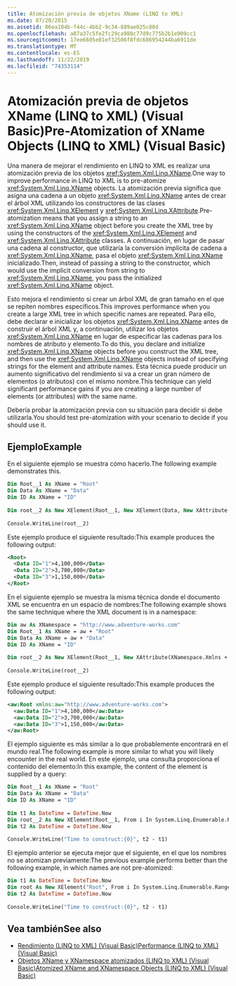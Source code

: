 ```yaml
---
title: Atomización previa de objetos XName (LINQ to XML)
ms.date: 07/20/2015
ms.assetid: 06ea104b-f44c-4bb2-9c34-889ae025c80d
ms.openlocfilehash: a87a37c5fe2fc29ca980c77d9c775b2b1e909cc1
ms.sourcegitcommit: 17ee6605e01ef32506f8fdc686954244ba6911de
ms.translationtype: MT
ms.contentlocale: es-ES
ms.lasthandoff: 11/22/2019
ms.locfileid: "74353114"
---
```

# <a name="pre-atomization-of-xname-objects-linq-to-xml-visual-basic"></a><span data-ttu-id="495b2-102">Atomización previa de objetos XName (LINQ to XML) (Visual Basic)</span><span class="sxs-lookup"><span data-stu-id="495b2-102">Pre-Atomization of XName Objects (LINQ to XML) (Visual Basic)</span></span>
<span data-ttu-id="495b2-103">Una manera de mejorar el rendimiento en LINQ to XML es realizar una atomización previa de los objetos <xref:System.Xml.Linq.XName>.</span><span class="sxs-lookup"><span data-stu-id="495b2-103">One way to improve performance in LINQ to XML is to pre-atomize <xref:System.Xml.Linq.XName> objects.</span></span> <span data-ttu-id="495b2-104">La atomización previa significa que asigna una cadena a un objeto <xref:System.Xml.Linq.XName> antes de crear el árbol XML utilizando los constructores de las clases <xref:System.Xml.Linq.XElement> y <xref:System.Xml.Linq.XAttribute>.</span><span class="sxs-lookup"><span data-stu-id="495b2-104">Pre-atomization means that you assign a string to an <xref:System.Xml.Linq.XName> object before you create the XML tree by using the constructors of the <xref:System.Xml.Linq.XElement> and  <xref:System.Xml.Linq.XAttribute> classes.</span></span> <span data-ttu-id="495b2-105">A continuación, en lugar de pasar una cadena al constructor, que utilizaría la conversión implícita de cadena a <xref:System.Xml.Linq.XName>, pasa el objeto <xref:System.Xml.Linq.XName> inicializado.</span><span class="sxs-lookup"><span data-stu-id="495b2-105">Then, instead of passing a string to the constructor, which would use the implicit conversion from string to <xref:System.Xml.Linq.XName>, you pass the initialized <xref:System.Xml.Linq.XName> object.</span></span>  
  
 <span data-ttu-id="495b2-106">Esto mejora el rendimiento si crear un árbol XML de gran tamaño en el que se repiten nombres específicos.</span><span class="sxs-lookup"><span data-stu-id="495b2-106">This improves performance when you create a large XML tree in which specific names are repeated.</span></span> <span data-ttu-id="495b2-107">Para ello, debe declarar e inicializar los objetos <xref:System.Xml.Linq.XName> antes de construir el árbol XML y, a continuación, utilizar los objetos <xref:System.Xml.Linq.XName> en lugar de especificar las cadenas para los nombres de atributo y elemento.</span><span class="sxs-lookup"><span data-stu-id="495b2-107">To do this, you declare and initialize <xref:System.Xml.Linq.XName> objects before you construct the XML tree, and then use the <xref:System.Xml.Linq.XName> objects instead of specifying strings for the element and attribute names.</span></span> <span data-ttu-id="495b2-108">Esta técnica puede producir un aumento significativo del rendimiento si va a crear un gran número de elementos (o atributos) con el mismo nombre.</span><span class="sxs-lookup"><span data-stu-id="495b2-108">This technique can yield significant performance gains if you are creating a large number of elements (or attributes) with the same name.</span></span>  
  
 <span data-ttu-id="495b2-109">Debería probar la atomización previa con su situación para decidir si debe utilizarla.</span><span class="sxs-lookup"><span data-stu-id="495b2-109">You should test pre-atomization with your scenario to decide if you should use it.</span></span>  
  
## <a name="example"></a><span data-ttu-id="495b2-110">Ejemplo</span><span class="sxs-lookup"><span data-stu-id="495b2-110">Example</span></span>  
 <span data-ttu-id="495b2-111">En el siguiente ejemplo se muestra cómo hacerlo.</span><span class="sxs-lookup"><span data-stu-id="495b2-111">The following example demonstrates this.</span></span>  
  
```vb  
Dim Root__1 As XName = "Root"  
Dim Data As XName = "Data"  
Dim ID As XName = "ID"  
  
Dim root__2 As New XElement(Root__1, New XElement(Data, New XAttribute(ID, "1"), "4,100,000"), New XElement(Data, New XAttribute(ID, "2"), "3,700,000"), New XElement(Data, New XAttribute(ID, "3"), "1,150,000"))  
  
Console.WriteLine(root__2)  
```  
  
 <span data-ttu-id="495b2-112">Este ejemplo produce el siguiente resultado:</span><span class="sxs-lookup"><span data-stu-id="495b2-112">This example produces the following output:</span></span>  
  
```xml  
<Root>  
  <Data ID="1">4,100,000</Data>  
  <Data ID="2">3,700,000</Data>  
  <Data ID="3">1,150,000</Data>  
</Root>  
```  
  
 <span data-ttu-id="495b2-113">En el siguiente ejemplo se muestra la misma técnica donde el documento XML se encuentra en un espacio de nombres:</span><span class="sxs-lookup"><span data-stu-id="495b2-113">The following example shows the same technique where the XML document is in a namespace:</span></span>  
  
```vb  
Dim aw As XNamespace = "http://www.adventure-works.com"  
Dim Root__1 As XName = aw + "Root"  
Dim Data As XName = aw + "Data"  
Dim ID As XName = "ID"  
  
Dim root__2 As New XElement(Root__1, New XAttribute(XNamespace.Xmlns + "aw", aw), New XElement(Data, New XAttribute(ID, "1"), "4,100,000"), New XElement(Data, New XAttribute(ID, "2"), "3,700,000"), New XElement(Data, New XAttribute(ID, "3"), "1,150,000"))  
  
Console.WriteLine(root__2)  
```  
  
 <span data-ttu-id="495b2-114">Este ejemplo produce el siguiente resultado:</span><span class="sxs-lookup"><span data-stu-id="495b2-114">This example produces the following output:</span></span>  
  
```xml  
<aw:Root xmlns:aw="http://www.adventure-works.com">  
  <aw:Data ID="1">4,100,000</aw:Data>  
  <aw:Data ID="2">3,700,000</aw:Data>  
  <aw:Data ID="3">1,150,000</aw:Data>  
</aw:Root>  
```  
  
 <span data-ttu-id="495b2-115">El ejemplo siguiente es más similar a lo que probablemente encontrará en el mundo real.</span><span class="sxs-lookup"><span data-stu-id="495b2-115">The following example is more similar to what you will likely encounter in the real world.</span></span> <span data-ttu-id="495b2-116">En este ejemplo, una consulta proporciona el contenido del elemento:</span><span class="sxs-lookup"><span data-stu-id="495b2-116">In this example, the content of the element is supplied by a query:</span></span>  
  
```vb  
Dim Root__1 As XName = "Root"  
Dim Data As XName = "Data"  
Dim ID As XName = "ID"  
  
Dim t1 As DateTime = DateTime.Now  
Dim root__2 As New XElement(Root__1, From i In System.Linq.Enumerable.Range(1, 100000)New XElement(Data, New XAttribute(ID, i), i * 5))  
Dim t2 As DateTime = DateTime.Now  
  
Console.WriteLine("Time to construct:{0}", t2 - t1)  
```  
  
 <span data-ttu-id="495b2-117">El ejemplo anterior se ejecuta mejor que el siguiente, en el que los nombres no se atomizan previamente:</span><span class="sxs-lookup"><span data-stu-id="495b2-117">The previous example performs better than the following example, in which names are not pre-atomized:</span></span>  
  
```vb  
Dim t1 As DateTime = DateTime.Now  
Dim root As New XElement("Root", From i In System.Linq.Enumerable.Range(1, 100000)New XElement("Data", New XAttribute("ID", i), i * 5))  
Dim t2 As DateTime = DateTime.Now  
  
Console.WriteLine("Time to construct:{0}", t2 - t1)  
```  
  
## <a name="see-also"></a><span data-ttu-id="495b2-118">Vea también</span><span class="sxs-lookup"><span data-stu-id="495b2-118">See also</span></span>

- [<span data-ttu-id="495b2-119">Rendimiento (LINQ to XML) (Visual Basic)</span><span class="sxs-lookup"><span data-stu-id="495b2-119">Performance (LINQ to XML) (Visual Basic)</span></span>](../../../../visual-basic/programming-guide/concepts/linq/performance-linq-to-xml.md)
- [<span data-ttu-id="495b2-120">Objetos XName y XNamespace atomizados (LINQ to XML) (Visual Basic)</span><span class="sxs-lookup"><span data-stu-id="495b2-120">Atomized XName and XNamespace Objects (LINQ to XML) (Visual Basic)</span></span>](../../../../visual-basic/programming-guide/concepts/linq/atomized-xname-and-xnamespace-objects-linq-to-xml.md)
